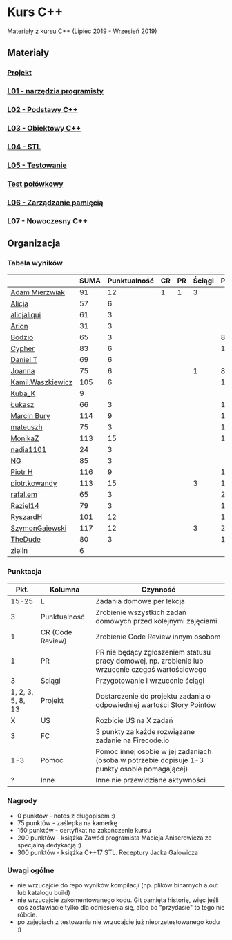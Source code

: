 # Kurs C++

Materiały z kursu C++ (Lipiec 2019 - Wrzesień 2019)

## Materiały

### [Projekt](project)
### [L01 - narzędzia programisty](L01-programmers-tools)
### [L02 - Podstawy C++](L02-C++-introduction)
### [L03 - Obiektowy C++](L03-object-oriented-cpp)
### [L04 - STL](L04-stl)
### [L05 - Testowanie](L05-testing)
### [Test połówkowy](https://forms.gle/5sGr9kWpAccmptpY9)
### [L06 - Zarządzanie pamięcią](L06-memory-management)
### L07 - Nowoczesny C++

## Organizacja

### Tabela wyników

|                                                     | SUMA | Punktualność | CR | PR | Ściągi | Projekt | US | FC | Pomoc | Inne | L1 | L2 | L3 | L4 | L5 | L6 |
|-----------------------------------------------------|------|--------------|----|----|--------|---------|----|----|-------|------|----|----|----|----|----|----|
| [Adam Mierzwiak](https://github.com/adamvm)         |   91 |           12 |  1 |  1 |      3 |         |    |    |       |    3 | 15 | 15 | 15 |  6 | 20 |    |
| [Alicja](https://github.com/AlicjaBonder)           |   57 |            6 |    |    |        |         |    |    |       |      | 15 | 15 | 15 |    |  6 |    |
| [alicjaliqui](https://github.com/alicjaliQui)       |   61 |            3 |    |    |        |         |    |    |       |      | 15 | 15 |    | 22 |  6 |    |
| [Arion](https://github.com/Ariionex)                |   31 |            3 |    |    |        |         |    |    |       |      |  7 |    | 15 |    |  6 |    |
| [Bodzio](https://github.com/Dolaroza)               |   65 |            3 |    |    |        |       8 |    |    |       |    5 |  6 |    | 15 | 22 |  6 |    |
| [Cypher](https://github.com/ChopSeeGuy)             |   83 |            6 |    |    |        |      15 |    |    |       |    5 | 15 |  8 | 15 | 13 |  6 |    |
| [Daniel T](https://github.com/LinQ007)              |   69 |            6 |    |    |        |         |    |    |       |      | 15 | 15 | 12 |  5 | 17 |    |
| [Joanna](https://github.com/teojdb)                 |   75 |            6 |    |    |      1 |       8 |    |    |       |      | 15 |  9 |  8 | 22 |  6 |    |
| [Kamil.Waszkiewicz](https://github.com/darkassazi)  |  105 |            6 |    |    |        |      15 |    |    |       |    3 | 15 | 15 | 15 | 15 | 21 |    |
| [Kuba_K](https://github.com/kubakusz)               |    9 |              |    |    |        |         |    |    |       |      |  3 |    |    |    |  6 |    |
| [Łukasz](https://github.com/lucaswalicki)           |   66 |            3 |    |    |        |      10 |    |    |       |      | 13 |  4 |  8 | 11 | 17 |    |
| [Marcin Bury](https://github.com/MarcinBury92)      |  114 |            9 |    |    |        |      15 |    |    |       |      | 15 | 15 | 14 | 26 | 20 |    |
| [mateuszh](https://github.com/czarny247)            |   75 |            3 |    |    |        |      15 |    |    |       |    5 |  6 | 12 | 15 | 13 |  6 |    |
| [MonikaZ](https://github.com/MonikaZelechowska)     |  113 |           15 |    |    |        |      15 |    |    |       |      | 15 | 15 | 15 | 18 | 20 |    |
| [nadia1101](https://github.com/JustynaSlazak)       |   24 |            3 |    |    |        |         |    |    |       |      | 15 |    |    |    |  6 |    |
| [NG](https://github.com/NG90)                       |   85 |            3 |    |    |        |         |    |    |       |      | 15 | 15 | 14 | 18 | 20 |    |
| [Piotr H](https://github.com/PiotrHCpp)             |  116 |            9 |    |    |        |      15 |    |    |       |    1 | 15 | 15 | 14 | 26 | 21 |    |
| [piotr.kowandy](https://github.com/PiotrKowandy)    |  113 |           15 |    |    |      3 |      12 |    |    |       |      | 15 | 15 | 15 | 18 | 20 |    |
| [rafal.em](https://github.com/elRaphaelo)           |   65 |            3 |    |    |        |      20 |    |    |       |      |  7 |  2 | 14 | 13 |  6 |    |
| [Raziel14](https://github.com/Arakis14)             |   79 |            3 |    |    |        |      15 |    |    |       |      | 15 | 15 |  8 |  6 | 17 |    |
| [RyszardH](https://github.com/RyszardHalapacz)      |  101 |           12 |    |    |        |      12 |    |    |       |      |  9 | 15 | 15 | 18 | 20 |    |
| [SzymonGajewski](https://github.com/SzymonGajewski) |  117 |           12 |    |    |      3 |      20 |    |    |       |      | 15 | 15 | 14 | 18 | 20 |    |
| [TheDude](https://github.com/TheDude-cpu)           |   80 |            3 |    |    |        |      10 |    |    |       |      | 15 | 13 |  8 | 11 | 20 |    |
| zielin                                              |    6 |              |    |    |        |         |    |    |       |      |    |    |    |    |  6 |    |

### Punktacja

| Pkt.              | Kolumna           | Czynność |
|-------------------|-------------------|----------|
| 15-25             | L                 | Zadania domowe per lekcja |
| 3                 | Punktualność      | Zrobienie wszystkich zadań domowych przed kolejnymi zajęciami |
| 1                 | CR (Code Review)  | Zrobienie Code Review innym osobom |
| 1                 | PR                | PR nie będący zgłoszeniem statusu pracy domowej, np. zrobienie lub wrzucenie czegoś wartościowego |
| 3                 | Ściągi            | Przygotowanie i wrzucenie ściągi |
| 1, 2, 3, 5, 8, 13 | Projekt           | Dostarczenie do projektu zadania o odpowiedniej wartości Story Pointów |
| X                 | US                | Rozbicie US na X zadań |
| 3                 | FC                | 3 punkty za każde rozwiązane zadanie na Firecode.io
| 1-3               | Pomoc             | Pomoc innej osobie w jej zadaniach (osoba w potrzebie dopisuje 1-3 punkty osobie pomagającej) |
| ?                 | Inne              | Inne nie przewidziane aktywności |

### Nagrody

- 0 punktów - notes z długopisem :)
- 75 punktów - zaślepka na kamerkę
- 150 punktów - certyfikat na zakończenie kursu
- 200 punktów - książka Zawód programista Macieja Aniserowicza ze specjalną dedykacją :)
- 300 punktów - książka C++17 STL. Receptury Jacka Galowicza

### Uwagi ogólne

- nie wrzucajcie do repo wyników kompilacji (np. plików binarnych a.out lub katalogu build)
- nie wrzucajcie zakomentowanego kodu. Git pamięta historię, więc jeśli coś zostawiacie tylko dla odniesienia się, albo bo "przydasie" to tego nie róbcie.
- po zajęciach z testowania nie wrzucajcie już nieprzetestowanego kodu :)
